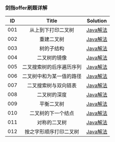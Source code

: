 ### 剑指offer刷题详解

| ID      |   Title  |   Solution   |
| :--------: |:--------:| :------: |
| 001 |  从上到下打印二叉树 | [Java解法](https://github.com/WangliLin/SwordForOffer/blob/master/PrintFromTopToBottom.md)  |
| 002 |  重建二叉树 | [Java解法](https://github.com/WangliLin/SwordForOffer/blob/master/%E9%87%8D%E5%BB%BA%E4%BA%8C%E5%8F%89%E6%A0%91.md)  |
| 003 |  树的子结构 | [Java解法](https://github.com/WangliLin/SwordForOffer/blob/master/%E6%A0%91%E7%9A%84%E5%AD%90%E7%BB%93%E6%9E%84.md)  |
| 004 |  二叉树的镜像 | [Java解法](https://github.com/WangliLin/SwordForOffer/blob/master/%E4%BA%8C%E5%8F%89%E6%A0%91%E7%9A%84%E9%95%9C%E5%83%8F.md)  |
| 005 |  二叉搜索树的后序遍历序列 | [Java解法](https://github.com/WangliLin/SwordForOffer/blob/master/%E4%BA%8C%E5%8F%89%E6%90%9C%E7%B4%A2%E6%A0%91%E7%9A%84%E5%90%8E%E5%BA%8F%E9%81%8D%E5%8E%86%E5%BA%8F%E5%88%97.md)  |
| 006 |  二叉树中和为某一值的路径 | [Java解法](https://github.com/WangliLin/SwordForOffer/blob/master/%E4%BA%8C%E5%8F%89%E6%A0%91%E4%B8%AD%E5%92%8C%E4%B8%BA%E6%9F%90%E4%B8%80%E5%80%BC%E7%9A%84%E8%B7%AF%E5%BE%84.md)  |
| 007 |  二叉搜索树与双向链表 | [Java解法](https://github.com/WangliLin/SwordForOffer/blob/master/%E4%BA%8C%E5%8F%89%E6%90%9C%E7%B4%A2%E6%A0%91%E4%B8%8E%E5%8F%8C%E5%90%91%E9%93%BE%E8%A1%A8.md)  |
| 008 |  二叉树的深度 | [Java解法](https://github.com/WangliLin/SwordForOffer/blob/master/%E4%BA%8C%E5%8F%89%E6%A0%91%E7%9A%84%E6%B7%B1%E5%BA%A6.md)  |
| 009 |  平衡二叉树 | [Java解法](https://github.com/WangliLin/SwordForOffer/blob/master/%E5%B9%B3%E8%A1%A1%E4%BA%8C%E5%8F%89%E6%A0%91.md)  |
| 010 |  二叉树的下一个结点 | [Java解法](https://github.com/WangliLin/SwordForOffer/blob/master/%E4%BA%8C%E5%8F%89%E6%A0%91%E7%9A%84%E4%B8%8B%E4%B8%80%E4%B8%AA%E7%BB%93%E7%82%B9.md)  |
| 011 |  对称的二叉树 | [Java解法](https://github.com/WangliLin/SwordForOffer/blob/master/%E5%AF%B9%E7%A7%B0%E7%9A%84%E4%BA%8C%E5%8F%89%E6%A0%91.md)  |
| 012 |  按之字形顺序打印二叉树 | [Java解法](https://github.com/WangliLin/SwordForOffer/blob/master/%E6%8C%89%E4%B9%8B%E5%AD%97%E5%BD%A2%E9%A1%BA%E5%BA%8F%E6%89%93%E5%8D%B0%E4%BA%8C%E5%8F%89%E6%A0%91.md)  |
